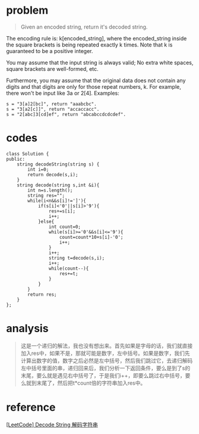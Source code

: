 # problem
>Given an encoded string, return it's decoded string.

The encoding rule is: k[encoded_string], where the encoded_string inside the square brackets is being repeated exactly k times. Note that k is guaranteed to be a positive integer.

You may assume that the input string is always valid; No extra white spaces, square brackets are well-formed, etc.

Furthermore, you may assume that the original data does not contain any digits and that digits are only for those repeat numbers, k. For example, there won't be input like 3a or 2[4].
Examples:
```
s = "3[a]2[bc]", return "aaabcbc".
s = "3[a2[c]]", return "accaccacc".
s = "2[abc]3[cd]ef", return "abcabccdcdcdef".
```

# codes
```
class Solution {
public:
    string decodeString(string s) {
        int i=0;
        return decode(s,i);
    }
    string decode(string s,int &i){
        int n=s.length();
        string res="";
        while(i<n&&s[i]!=']'){
            if(s[i]<'0'||s[i]>'9'){
                res+=s[i];
                i++;
            }else{
                int count=0;
                while(s[i]>='0'&&s[i]<='9'){
                    count=count*10+s[i]-'0';
                    i++;
                }
                i++;
                string t=decode(s,i);
                i++;
                while(count--){
                    res+=t;
                }
            }
        }
        return res;
    }
};
```

# analysis
>这是一个递归的解法，我也没有想出来。首先如果是字母的话，我们就直接加入res中，如果不是，那就可能是数字，左中括号。如果是数字，我们先计算出数字的值，数字之后必然是左中括号，然后我们跳过它，去递归解码左中括号里面的串，递归回来后，我们分析一下返回条件，要么是到了s的末尾，要么就是遇见右中括号了，于是我们i++，即要么跳过右中括号，要么就到末尾了，然后把t*count倍的字符串加入res中。

# reference
[[LeetCode] Decode String 解码字符串][1]

[1]: https://www.cnblogs.com/grandyang/p/5849037.html